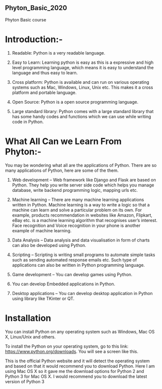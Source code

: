 ## Phyton_Basic_2020
Phyton Basic course
# Introduction:-

1. Readable: Python is a very readable language.

2. Easy to Learn: Learning python is easy as this is a expressive and high level programming language, which means it is easy to understand the language and thus easy to learn.

3. Cross platform: Python is available and can run on various operating systems such as Mac, Windows, Linux, Unix etc. This makes it a cross platform and portable language.

4. Open Source: Python is a open source programming language.

5. Large standard library: Python comes with a large standard library that has some handy codes and functions which we can use while writing code in Python.

# What All Can we Learn From Phyton:-

You may be wondering what all are the applications of Python. There are so many applications of Python, here are some of the them.
1. Web development – Web framework like Django and Flask are based on Python. They help you write server side code which helps you manage database, write backend programming logic, mapping urls etc.

2. Machine learning – There are many machine learning applications written in Python. Machine learning is a way to write a logic so that a machine can learn and solve a particular problem on its own. For example, products recommendation in websites like Amazon, Flipkart, eBay etc. is a machine learning algorithm that recognises user’s interest. Face recognition and Voice recognition in your phone is another example of machine learning.

3. Data Analysis – Data analysis and data visualisation in form of charts can also be developed using Python.

4. Scripting – Scripting is writing small programs to automate simple tasks such as sending automated response emails etc. Such type of applications can also be written in Python programming language.

5. Game development – You can develop games using Python.

6. You can develop Embedded applications in Python.

7. Desktop applications – You can develop desktop application in Python using library like TKinter or QT.

# Installation
You can install Python on any operating system such as Windows, Mac OS X, Linux/Unix and others.

To install the Python on your operating system, go to this link: https://www.python.org/downloads. You will see a screen like this.

This is the official Python website and it will detect the operating system and based on that it would recommend you to download Python. Here I am using Mac OS X so it gave me the download options for Python 2 and Python 3 for Mac OS X. I would recommend you to download the latest version of Python 3 
